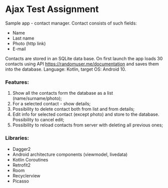# Ajax Test Assignment

Sample app - contact manager. Contact consists of such fields:
- Name
- Last name
- Photo (http link)
- E-mail

Contacts are stored in an SQLite data base. On first launch the app loads 30 contacts using API https://randomuser.me/documentation and saves them into the database.
Language: Kotlin, target OS: Android 10.

### Features:
1. Show all the contacts form the database as a list (name/surname/photo);
1. For a selected contact - show details;
1. Possibility to delete contact both from list and from details;
1. Edit info for selected contact (except photo) and store to the database. Possibility to cancel edit;
1. Possibility to reload contacts from server with deleting all previous ones;

### Libraries:
- Dagger2
- Android architecture components (viewmodel, livedata)
- Kotlin Coroutines
- Retrofit2
- Room
- Recyclerview
- Picasso

